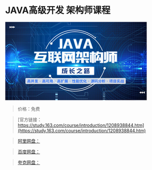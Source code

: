 # JAVA高级开发 架构师课程

![img](../../../assets/study163/free/9c93c4bc035b420bb1fa2a3284bf85c8.jpg)

> 价格：免费

> [官方链接：https://study.163.com/course/introduction/1208938844.htm](https://study.163.com/course/introduction/1208938844.htm)

> [阿里网盘：]()

> [百度网盘：]()

> [夸克网盘：]()
